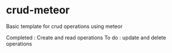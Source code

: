 # crud-meteor
Basic template for crud operations using meteor

Completed :
Create and read operations
To do :
update and delete operations

